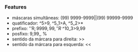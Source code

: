 ### Features

- máscaras simultâneas: (99) 9999-9999||(99) 99999-9999
- quatificador: ^5>9, ^5_1>A, ^5_2>*
- prefixo: ''R$; 9999,99, ''R$ ^10_3>9,99
- posfixo: 9,99,, %
- sentido da márcara para direita: >>
- sentido da márcara para esquerda: <<
